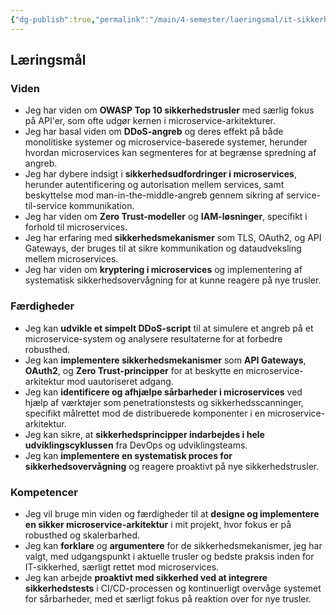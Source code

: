```yaml
---
{"dg-publish":true,"permalink":"/main/4-semester/laeringsmal/it-sikkerhed/","title":"It-Sikkerheds Læringmål","created":"2024-09-13T09:13:17.484+02:00"}
---
```


## Læringsmål

### Viden

- Jeg har viden om **OWASP Top 10 sikkerhedstrusler** med særlig fokus på API'er,
  som ofte udgør kernen i microservice-arkitekturer.
- Jeg har basal viden om **DDoS-angreb** og deres effekt på både monolitiske
  systemer og microservice-baserede systemer, herunder hvordan microservices
  kan segmenteres for at begrænse spredning af angreb.
- Jeg har dybere indsigt i **sikkerhedsudfordringer i microservices**, herunder
  autentificering og autorisation mellem services, samt beskyttelse mod
  man-in-the-middle-angreb gennem sikring af service-til-service kommunikation.
- Jeg har viden om **Zero Trust-modeller** og **IAM-løsninger**, specifikt i forhold
  til microservices.
- Jeg har erfaring med **sikkerhedsmekanismer** som TLS, OAuth2, og API Gateways,
  der bruges til at sikre kommunikation og dataudveksling mellem microservices.
- Jeg har viden om **kryptering i microservices** og implementering af systematisk
  sikkerhedsovervågning for at kunne reagere på nye trusler.

### Færdigheder

- Jeg kan **udvikle et simpelt DDoS-script** til at simulere et angreb på et
  microservice-system og analysere resultaterne for at forbedre robusthed.
- Jeg kan **implementere sikkerhedsmekanismer** som **API Gateways**,
  **OAuth2**, og **Zero Trust-principper** for at beskytte en
  microservice-arkitektur mod uautoriseret adgang.
- Jeg kan **identificere og afhjælpe sårbarheder i microservices** ved hjælp af
  værktøjer som penetrationstests og sikkerhedsscanninger, specifikt målrettet
  mod de distribuerede komponenter i en microservice-arkitektur.
- Jeg kan sikre, at **sikkerhedsprincipper indarbejdes i hele udviklingscyklussen**
  fra DevOps og udviklingsteams.
- Jeg kan **implementere en systematisk proces for sikkerhedsovervågning** og reagere
  proaktivt på nye sikkerhedstrusler.

### Kompetencer

- Jeg vil bruge min viden og færdigheder til at **designe og implementere en
  sikker microservice-arkitektur** i mit projekt, hvor fokus er på robusthed og
  skalerbarhed.
- Jeg kan **forklare** og **argumentere** for de sikkerhedsmekanismer, jeg har valgt,
  med udgangspunkt i aktuelle trusler og bedste praksis inden for IT-sikkerhed,
  særligt rettet mod microservices.
- Jeg kan arbejde **proaktivt med sikkerhed ved at integrere sikkerhedstests** i
  CI/CD-processen og kontinuerligt overvåge systemet for sårbarheder, med et
  særligt fokus på reaktion over for nye trusler.
